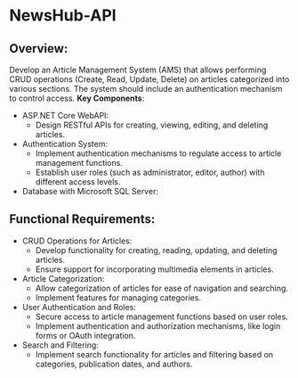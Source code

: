 # NewsHub-API
## Overview:

Develop an Article Management System (AMS) that allows performing CRUD operations (Create, Read, Update, Delete) on articles categorized into various sections. The system should include an authentication mechanism to control access.
**Key Components**:
- ASP.NET Core WebAPI:
   - Design RESTful APIs for creating, viewing, editing, and deleting articles.
- Authentication System:
   - Implement authentication mechanisms to regulate access to article management functions.
   - Establish user roles (such as administrator, editor, author) with different access levels.
- Database with Microsoft SQL Server:

## Functional Requirements:

- CRUD Operations for Articles:
  - Develop functionality for creating, reading, updating, and deleting articles.
  - Ensure support for incorporating multimedia elements in articles.
- Article Categorization:
  - Allow categorization of articles for ease of navigation and searching.
  - Implement features for managing categories.
- User Authentication and Roles:
  - Secure access to article management functions based on user roles.
  - Implement authentication and authorization mechanisms, like login forms or OAuth integration.
- Search and Filtering:
  - Implement search functionality for articles and filtering based on categories, publication dates, and authors.
